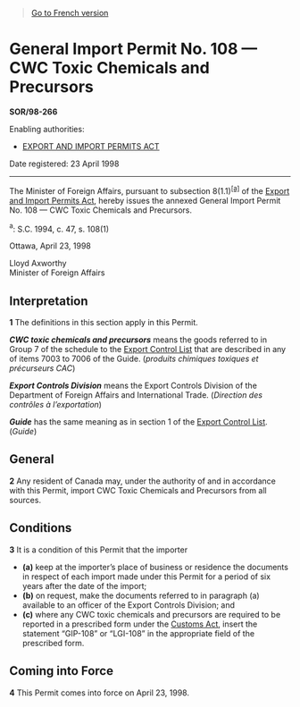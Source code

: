 > [Go to French version](/fr/Règlements/Décrets,%20ordonnances%20et%20règlements%20statutaires/98/266.md)

# General Import Permit No. 108 — CWC Toxic Chemicals and Precursors

**SOR/98-266**

Enabling authorities: 
- [EXPORT AND IMPORT PERMITS ACT](/en/Acts/Revised%20Statutes%20of%20Canada/E/E-19.md)

Date registered: 23 April 1998

----------

The Minister of Foreign Affairs, pursuant to subsection 8(1.1)<sup><a href='#fn_ae'>[a]</a></sup> of the [Export and Import Permits Act](/en/Acts/Revised%20Statutes%20of%20Canada/E/E-19.md), hereby issues the annexed General Import Permit No. 108 — CWC Toxic Chemicals and Precursors.

<a name='fn_ae'><sup>a</sup></a>: S.C. 1994, c. 47, s. 108(1)<br />

Ottawa, April 23, 1998


<p>Lloyd Axworthy<br />Minister of Foreign Affairs<br /></p>




## Interpretation


**1** The definitions in this section apply in this Permit.

***CWC toxic chemicals and precursors*** means the goods referred to in Group 7 of the schedule to the [Export Control List](/en/Regulations/Statutory%20Orders%20and%20Regulations/89/202.md) that are described in any of items 7003 to 7006 of the Guide. (*produits chimiques toxiques et précurseurs CAC*)

***Export Controls Division*** means the Export Controls Division of the Department of Foreign Affairs and International Trade. (*Direction des contrôles à l’exportation*)

***Guide*** has the same meaning as in section 1 of the [Export Control List](/en/Regulations/Statutory%20Orders%20and%20Regulations/89/202.md). (*Guide*)




## General


**2** Any resident of Canada may, under the authority of and in accordance with this Permit, import CWC Toxic Chemicals and Precursors from all sources.




## Conditions


**3** It is a condition of this Permit that the importer
- **(a)** keep at the importer’s place of business or residence the documents in respect of each import made under this Permit for a period of six years after the date of the import;
- **(b)** on request, make the documents referred to in paragraph (a) available to an officer of the Export Controls Division; and
- **(c)** where any CWC toxic chemicals and precursors are required to be reported in a prescribed form under the [Customs Act](/en/Acts/Statutes%20of%20Canada/1985/c.%201%20(2nd%20Supp.).md), insert the statement “GIP-108” or “LGI-108” in the appropriate field of the prescribed form.




## Coming into Force


**4** This Permit comes into force on April 23, 1998.


